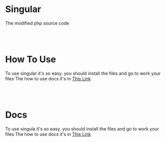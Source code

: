 # Singular
The modified php source code
<br><br><br><br>

# How To Use
To use singular it's so easy. you should install the files and go to work your files
The how to use docs it's in <a href="#Docs"> This Link 
</a><br><br><br><br>

# Docs
To use singula it's so easy. you should install the files and go to work your files
The how to use docs it's in <a href="#docs"> This Link </a>
